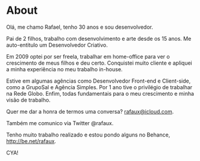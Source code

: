 # About

Olá, me chamo Rafael, tenho 30 anos e sou desenvolvedor.

Pai de 2 filhos, trabalho com desenvolvimento e arte desde os 15 anos. Me auto-entitulo um Desenvolvedor Criativo.

Em 2009 optei por ser freela, trabalhar em home-office para ver o crescimento de meus filhos e deu certo. Conquistei muito cliente e apliquei a minha experiência no meu trabalho in-house.

Estive em algumas agências como Desenvolvedor Front-end e Client-side, como a GrupoSal e Agência Simples. Por 1 ano tive o privilégio de trabalhar na Rede Globo. Enfim, todas fundamentais para o meu crescimento e minha visão de trabalho.

Quer me dar a honra de termos uma conversa? rafaux@icloud.com.

Também me comunico via Twitter @rafaux.

Tenho muito trabalho realizado e estou pondo alguns no Behance, http://be.net/rafaux.

CYA!
